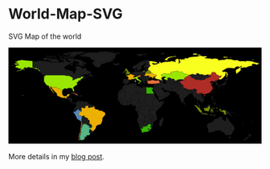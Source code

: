 World-Map-SVG
=============

SVG Map of the world

![SVG Map preview](preview.jpg?raw=true)

More details in my [blog post](http://dashasalo.com/2011/04/04/creating-a-world-map-with-raphaeljs-svg/).

